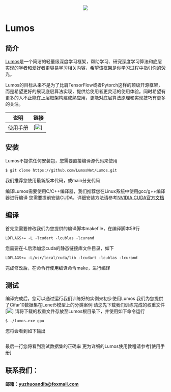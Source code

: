 <div align="center">
  <img src="https://github.com/LumosNet/Lumos/blob/master/img/Lumos.png">
</div>

# Lumos

## 简介

[Lumos](https://gitee.com/lumos-net/lumos)是一个简洁的轻量级深度学习框架，帮助学习、研究深度学习算法和底层实现的学者和爱好者更容易学习相关内容，希望该框架是你学习过程中指引你的荧光。

Lumos的目标从来不是为了比肩TensorFlow或者Pytorch这样的顶级开源框架，而是希望更好的展现底层算法实现，提供给使用者更灵活的使用体验。同时希望有更多的人不止能在上层框架构建成熟应用，更能对底层算法原理和实现技巧有更多的关注。

| 说明     | 链接                                                         |
| -------- | ------------------------------------------------------------ |
| 使用手册 | [<img src="https://img.shields.io/badge/Lumos-U-brightgreen" />] |



## 安装

Lumos不提供任何安装包，您需要直接编译源代码来使用
```shell
$ git clone https://github.com/LumosNet/Lumos.git
```
我们推荐您使用最新版本代码，或main分支代码

编译Lumos需要使用C/C++编译器，我们推荐您在Linux系统中使用gcc/g++编译器进行编译
您需要提前安装CUDA，详细安装方法请参考[NVIDIA CUDA官方文档](https://docs.nvidia.com/cuda/cuda-toolkit-release-notes/index.html)



## 编译

首先您需要修改我们为您提供的编译脚本makefile，在编译脚本59行
```shell
LDFLAGS+= -L -lcudart -lcublas -lcurand
```
您需要在-L后添加您cuda的静态链接库文件目录，如下
```shell
LDFLAGS+= -L/usr/local/cuda/lib -lcudart -lcublas -lcurand
```
完成修改后，在命令行使用编译命令make，进行编译




## 测试

编译完成后，您可以通过运行我们训练好的实例来初步使用Lumos
我们为您提供了Cifar10数据集在Lenet5模型上的分类案例
请您先下载我们训练完成的权重文件
[<img src="https://img.shields.io/badge/Lumos-W-brightgreen" />]
请将下载的权重文件存放至Lumos根目录下，并使用如下命令运行

```shell
$ ./lumos.exe gpu
```
您将会看到如下输出
```

```
最后一行您将看到测试数据集的正确率
更为详细的Lumos使用教程请参考[使用手册]




## 联系我们：

####     邮箱：yuzhuoandlb@foxmail.com

​    